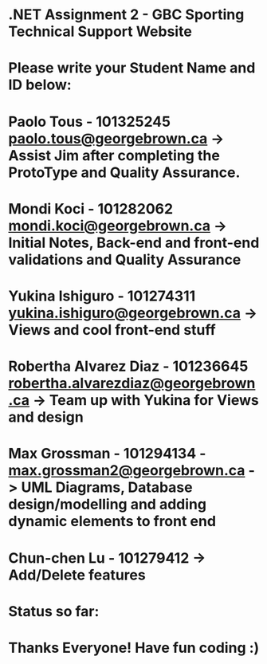 # .NET Assignment 2 - GBC Sporting Technical Support Website
# Please write your Student Name and ID below:

# Paolo Tous - 101325245               paolo.tous@georgebrown.ca                             -> Assist Jim after completing the ProtoType and Quality Assurance.
# Mondi Koci - 101282062               mondi.koci@georgebrown.ca                             -> Initial Notes, Back-end and front-end validations and Quality Assurance
# Yukina Ishiguro - 101274311          yukina.ishiguro@georgebrown.ca                                                      -> Views and cool front-end stuff
# Robertha Alvarez Diaz - 101236645    robertha.alvarezdiaz@georgebrown.ca                   -> Team up with Yukina for Views and design
       
# Max Grossman - 101294134 -           max.grossman2@georgebrown.ca                          -> UML Diagrams, Database design/modelling and adding dynamic elements to front end
# Chun-chen Lu - 101279412                                                                   -> Add/Delete features

# Status so far: 

# Thanks Everyone! Have fun coding :)
